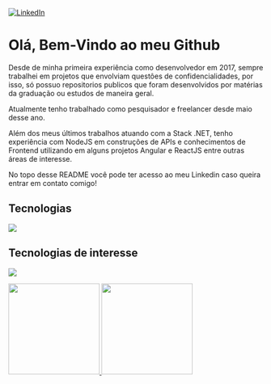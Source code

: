 <a href="https://www.linkedin.com/in/josetvictor" target="_blank"><img alt="LinkedIn" src="https://img.shields.io/badge/linkedin-%230077B5.svg?style=for-the-badge&logo=linkedin&logoColor=white"/></a>

# Olá, Bem-Vindo ao meu Github

Desde de minha primeira experiência como desenvolvedor em 2017, sempre trabalhei em projetos que envolviam questôes de confidencialidades, por isso, só possuo repositorios publicos que foram desenvolvidos por matérias da graduação ou estudos de maneira geral.

Atualmente tenho trabalhado como pesquisador e freelancer desde maio desse ano.

Além dos meus últimos trabalhos atuando com a Stack .NET, tenho experiência com NodeJS em construções de APIs e conhecimentos de Frontend utilizando em alguns projetos Angular e ReactJS entre outras áreas de interesse.

No topo desse README você pode ter acesso ao meu Linkedin caso queira entrar em contato comigo!

## Tecnologias
<p>
  <a href="https://skillicons.dev">
    <img src="https://skillicons.dev/icons?i=cs,dotnet,docker,javascript,nodejs" />
  </a>
</p>

## Tecnologias de interesse
<p>
  <a href="https://skillicons.dev">
    <img src="https://skillicons.dev/icons?i=py,react,angular,selenium,mysql,postgresql,linux" />
  </a>
</p>

<p>
  <a href="https://github.com/josetvictor">
    <img height="180em" src="https://github-readme-stats-eight-theta.vercel.app/api?username=josetvictor&hide_border=true&show_icons=true&theme=dracula&include_all_commits=true&count_private=true"/>
    <img height="180em" src="https://github-readme-stats-eight-theta.vercel.app/api/top-langs/?username=josetvictor&hide_border=true&layout=compact&langs_count=8&theme=dracula"/>
  </a>
</p>


<!-- 

<div align="center">
<img src="https://img.shields.io/badge/Angular-DD0031?style=for-the-badge&logo=angular&logoColor=white" /> <img src="https://img.shields.io/badge/.NET-512BD4?style=for-the-badge&logo=dotnet&logoColor=white" /> <img src="https://img.shields.io/badge/C%23-239120?style=for-the-badge&logo=c-sharp&logoColor=white" /> <img src="https://img.shields.io/badge/Node.js-339933?style=for-the-badge&logo=nodedotjs&logoColor=white" /> <img src="https://img.shields.io/badge/React-20232A?style=for-the-badge&logo=react&logoColor=61DAFB" /> <img src="https://img.shields.io/badge/Docker-2CA5E0?style=for-the-badge&logo=docker&logoColor=white" /> <img src="https://img.shields.io/badge/Microsoft%20SQL%20Server-CC2927?style=for-the-badge&logo=microsoft%20sql%20server&logoColor=white" /> <img src="https://img.shields.io/badge/PostgreSQL-316192?style=for-the-badge&logo=postgresql&logoColor=white" />
</div>


**josetvictor/josetvictor** is a ✨ _special_ ✨ repository because its `README.md` (this file) appears on your GitHub profile.

Here are some ideas to get you started:

- 🔭 I’m currently working on ...
- 🌱 I’m currently learning ...
- 👯 I’m looking to collaborate on ...
- 🤔 I’m looking for help with ...
- 💬 Ask me about ...
- 📫 How to reach me: ...
- 😄 Pronouns: ...
- ⚡ Fun fact: ...
-->
